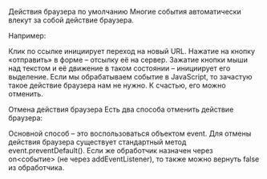 Действия браузера по умолчанию
Многие события автоматически влекут за собой действие браузера.

Например:

Клик по ссылке инициирует переход на новый URL.
Нажатие на кнопку «отправить» в форме – отсылку её на сервер.
Зажатие кнопки мыши над текстом и её движение в таком состоянии – инициирует его выделение.
Если мы обрабатываем событие в JavaScript, то зачастую такое действие браузера нам не нужно. К счастью, его можно отменить.

Отмена действия браузера
Есть два способа отменить действие браузера:

Основной способ – это воспользоваться объектом event. Для отмены действия браузера существует стандартный метод event.preventDefault().
Если же обработчик назначен через on<событие> (не через addEventListener), то также можно вернуть false из обработчика.
